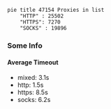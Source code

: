 
```mermaid
pie title 47154 Proxies in list
    "HTTP" : 25502
    "HTTPS": 7270
    "SOCKS" : 19896
```

### Some Info
#### Average Timeout

- mixed: 3.1s
- http: 1.5s
- https: 8.5s
- socks: 6.2s